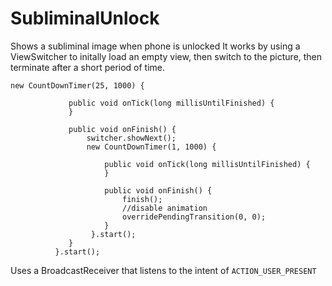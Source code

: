 SubliminalUnlock
================

Shows a subliminal image when phone is unlocked
It works by using a ViewSwitcher to initally load an empty view, then switch to the picture, then terminate after a short period of time.

```
new CountDownTimer(25, 1000) {

		     public void onTick(long millisUntilFinished) {
		     }

		     public void onFinish() {
		    	 switcher.showNext();
		    	 new CountDownTimer(1, 1000) {

				     public void onTick(long millisUntilFinished) {
				     }

				     public void onFinish() {
				         finish();
				         //disable animation
				         overridePendingTransition(0, 0);
				     }
				  }.start();
		     }
		  }.start();
```

Uses a BroadcastReceiver that listens to the intent of ```ACTION_USER_PRESENT```
